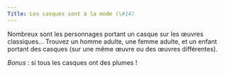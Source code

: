 ```yaml
---
Title: Les casques sont à la mode (\#14)
---
```


Nombreux sont les personnages portant un casque sur les œuvres classiques…
Trouvez un homme adulte, une femme adulte, et un enfant portant des casques (sur une même œuvre ou des œuvres différentes).

*Bonus* : si tous les casques ont des plumes !
